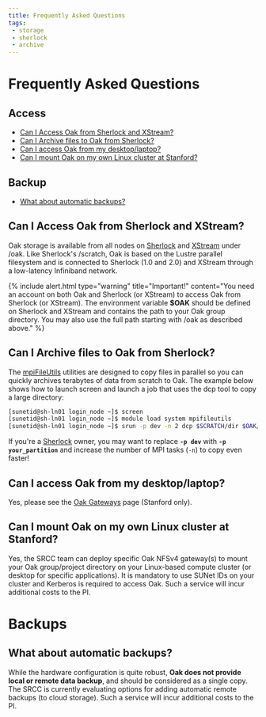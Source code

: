```yaml
---
title: Frequently Asked Questions
tags:
 - storage
 - sherlock
 - archive
---
```


# Frequently Asked Questions

## Access

 - [Can I Access Oak from Sherlock and XStream?](#can-i-access-oak-from-sherlock-and-xstream)
 - [Can I Archive files to Oak from Sherlock?](#can-i-archive-files-to-oak-from-sherlock)
 - [Can I access Oak from my desktop/laptop?](#can-i-access-oak-from-my-desktop-laptop)
 - [Can I mount Oak on my own Linux cluster at Stanford?](#can-i-mount-oak-on-my-own-linux-cluster-at-stanford)

## Backup

 - [What about automatic backups?](#what-about-automatic-backups)


## Can I Access Oak from Sherlock and XStream?

Oak storage is available from all nodes on [Sherlock](http://www.sherlock.stanford.edu/) and [XStream](http://xstream.stanford.edu/) under /oak. Like Sherlock's /scratch, Oak is based on the Lustre parallel filesystem and is connected to Sherlock (1.0 and 2.0) and XStream through a low-latency Infiniband network.

{% include alert.html type="warning" title="Important!" content="You need an account on both Oak and Sherlock (or XStream) to access Oak from Sherlock (or XStream). The environment variable **$OAK** should be defined on Sherlock and XStream and contains the path to your Oak group directory. You may also use the full path starting with /oak as described above." %}

## Can I Archive files to Oak from Sherlock?

The [mpiFileUtils](https://github.com/hpc/mpifileutils) utilities are designed to copy files in parallel so you can quickly archives terabytes of data from scratch to Oak. The example below shows how to launch screen and launch a job that uses the dcp tool to copy a large directory:

```bash
[sunetid@sh-ln01 login_node ~]$ screen
[sunetid@sh-ln01 login_node ~]$ module load system mpifileutils
[sunetid@sh-ln01 login_node ~]$ srun -p dev -n 2 dcp $SCRATCH/dir $OAK/scratch_archive/
```

If you're a [Sherlock](http://www.sherlock.stanford.edu/) owner, you may want to replace **`-p dev`** with **`-p your_partition`** and increase the number of MPI tasks (`-n`) to copy even faster!


## Can I access Oak from my desktop/laptop?

Yes, please see the [Oak Gateways](https://srcc.stanford.edu/private/oak-gateways) page (Stanford only).


## Can I mount Oak on my own Linux cluster at Stanford?

Yes, the SRCC team can deploy specific Oak NFSv4 gateway(s) to mount your Oak group/project directory on your Linux-based compute cluster (or desktop for specific applications). It is mandatory to use SUNet IDs on your cluster and Kerberos is required to access Oak. Such a service will incur additional costs to the PI.

# Backups

## What about automatic backups?

While the hardware configuration is quite robust, **Oak does not provide local or remote data backup**, and should be considered as a single copy. The SRCC is currently evaluating options for adding automatic remote backups (to cloud storage). Such a service will incur additional costs to the PI.

